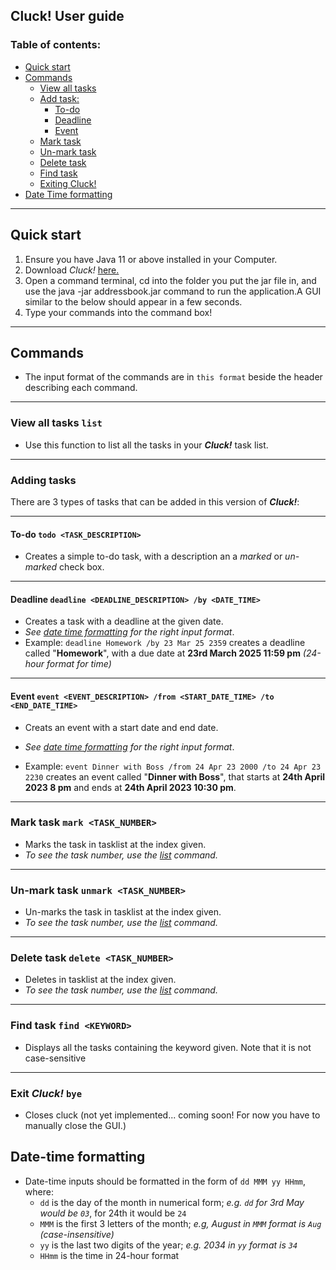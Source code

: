 ## **Cluck!** User guide

### Table of contents:
- [Quick start](#quick-start)
- [Commands](#commands)
  - [View all tasks](#view-all-tasks-list)
  - [Add task:](#adding-tasks)
    - [To-do](#to-do-todo-taskdescription)
    - [Deadline](#deadline-deadline-deadlinedescription-by-datetime)
    - [Event](#event-event-eventdescription-from-startdatetime-to-enddatetime)
  - [Mark task](#mark-task-mark-tasknumber)
  - [Un-mark task](#un-mark-task-unmark-tasknumber)
  - [Delete task](#delete-task-delete-tasknumber)
  - [Find task](#find-task-find-keyword)
  - [Exiting Cluck!](#exit-cluck-bye)
- [Date Time formatting](#date-time-formatting)

___
## Quick start
1. Ensure you have Java 11 or above installed in your Computer.
2. Download _Cluck!_ [here.](https://github.com/ChickenChiang/ip/)
3. Open a command terminal, cd into the folder you put the jar file in, and use the java -jar addressbook.jar command to run the application.A GUI similar to the below should appear in a few seconds.
4. Type your commands into the command box!
___
## Commands

- The input format of the commands are in `this format` beside the header describing each command.
___
### View all tasks `list`

- Use this function to list all the tasks in your **_Cluck!_** task list.
___
### Adding tasks
There are 3 types of tasks that can be added in this version of **_Cluck!_**: 
___

#### To-do `todo <TASK_DESCRIPTION>`
- Creates a simple to-do task, with a description an a _marked_ or _un-marked_ check box.
___
#### Deadline  `deadline <DEADLINE_DESCRIPTION> /by <DATE_TIME>`

- Creates a task with a deadline at the given date. 
- _See [date time formatting](#date-time-formatting) for the right input format_.
- Example: `deadline Homework /by 23 Mar 25 2359` creates a deadline called "**Homework**", with a due date at **23rd March 2025 11:59 pm** _(24-hour format for time)_
___
#### Event `event <EVENT_DESCRIPTION> /from <START_DATE_TIME> /to <END_DATE_TIME>`

- Creats an event with a start date and end date. 
- _See [date time formatting](#date-time-formatting) for the right input format_.

- Example: `event Dinner with Boss /from 24 Apr 23 2000 /to 24 Apr 23 2230` creates an event called "**Dinner with Boss**", that starts at **24th April 2023 8 pm** and ends at **24th April 2023 10:30 pm**.
___
### Mark task `mark <TASK_NUMBER>`

- Marks the task in tasklist at the index given. 
- _To see the task number, use the [list](#view-all-tasks-list) command._
___
### Un-mark task `unmark <TASK_NUMBER>`

- Un-marks the task in tasklist at the index given.
- _To see the task number, use the [list](#view-all-tasks-list) command._
___
### Delete task `delete <TASK_NUMBER>`

- Deletes in tasklist at the index given. 
- _To see the task number, use the [list](#view-all-tasks-list) command._
___
### Find task `find <KEYWORD>`

- Displays all the tasks containing the keyword given. Note that it is not case-sensitive
___
### Exit **_Cluck!_** `bye`

- Closes cluck (not yet implemented... coming soon! For now you have to manually close the GUI.)

## Date-time formatting
- Date-time inputs should be formatted in the form of `dd MMM yy HHmm`, where:
  - `dd` is the day of the month in numerical form; _e.g. `dd` for 3rd May would be `03`_, for 24th it would be `24`
  - `MMM` is the first 3 letters of the month; _e.g, August in `MMM` format is `Aug` (case-insensitive)_
  - `yy` is the last two digits of the year; _e.g. 2034 in `yy` format is `34`_
  - `HHmm` is the time in 24-hour format
